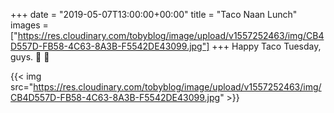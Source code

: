 +++
date = "2019-05-07T13:00:00+00:00"
title = "Taco Naan Lunch"
images = ["https://res.cloudinary.com/tobyblog/image/upload/v1557252463/img/CB4D557D-FB58-4C63-8A3B-F5542DE43099.jpg"]
+++
Happy Taco Tuesday, guys. 🌮 💯 

{{< img src="https://res.cloudinary.com/tobyblog/image/upload/v1557252463/img/CB4D557D-FB58-4C63-8A3B-F5542DE43099.jpg" >}}

